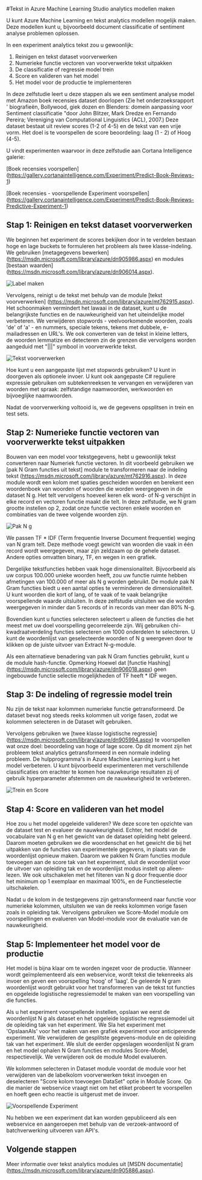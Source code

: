 <properties
    pageTitle="Tekst analytics modellen maken in Azure Machine Learning Studio | Microsoft Azure"
    description="Tekst analytics modellen maken in Azure Machine Learning Studio met modules voor de voorverwerking van de tekst, N g of hash-functie"
    services="machine-learning"
    documentationCenter=""
    authors="rastala"
    manager="jhubbard"
    editor=""/>

<tags
    ms.service="machine-learning"
    ms.workload="data-services"
    ms.tgt_pltfrm="na"
    ms.devlang="na"
    ms.topic="article"
    ms.date="09/06/2016"
    ms.author="roastala" />


#<a name="create-text-analytics-models-in-azure-machine-learning-studio"></a>Tekst in Azure Machine Learning Studio analytics modellen maken

U kunt Azure Machine Learning en tekst analytics modellen mogelijk maken. Deze modellen kunt u, bijvoorbeeld document classificatie of sentiment analyse problemen oplossen.

In een experiment analytics tekst zou u gewoonlijk:

 1. Reinigen en tekst dataset voorverwerken
 2. Numerieke functie vectoren van voorverwerkte tekst uitpakken
 3. De classificatie of regressie model trein
 4. Score en valideren van het model
 5. Het model voor de productie te implementeren

In deze zelfstudie leert u deze stappen als we een sentiment analyse model met Amazon boek recensies dataset doorlopen (Zie het onderzoeksrapport ' biografieën, Bollywood, giek dozen en Blenders: domein aanpassing voor Sentiment classificatie "door John Blitzer, Mark Dredze en Fernando Pereira; Vereniging van Computational Linguistics (ACL), 2007.) Deze dataset bestaat uit review scores (1-2 of 4-5) en de tekst van een vrije vorm. Het doel is te voorspellen de score beoordeling: laag (1 - 2) of Hoog (4-5).

U vindt experimenten waarvoor in deze zelfstudie aan Cortana Intelligence galerie:

[Boek recensies voorspellen] (https://gallery.cortanaintelligence.com/Experiment/Predict-Book-Reviews-1)

[Boek recensies - voorspellende Experiment voorspellen] (https://gallery.cortanaintelligence.com/Experiment/Predict-Book-Reviews-Predictive-Experiment-1)

## <a name="step-1-clean-and-preprocess-text-dataset"></a>Stap 1: Reinigen en tekst dataset voorverwerken

We beginnen het experiment de scores bekijken door in te verdelen bestaan hoge en lage buckets te formuleren het probleem als twee klasse-indeling. We gebruiken [metagegevens bewerken] (https://msdn.microsoft.com/library/azure/dn905986.aspx) en modules [bestaan waarden] (https://msdn.microsoft.com/library/azure/dn906014.aspx).

![Label maken](./media/machine-learning-text-analytics-module-tutorial/create-label.png)

Vervolgens, reinigt u de tekst met behulp van de module [tekst voorverwerken] (https://msdn.microsoft.com/library/azure/mt762915.aspx). Het schoonmaken vermindert het lawaai in de dataset, kunt u de belangrijkste functies en de nauwkeurigheid van het uiteindelijke model verbeteren. We verwijderen stopwords - veelvoorkomende woorden, zoals 'de' of 'a' - en nummers, speciale tekens, tekens met dubbele, e-mailadressen en URL's. We ook converteren van de tekst in kleine letters, de woorden lemmatize en detecteren zin de grenzen die vervolgens worden aangeduid met "|||" symbool in voorverwerkte tekst.

![Tekst voorverwerken](./media/machine-learning-text-analytics-module-tutorial/preprocess-text.png)

Hoe kunt u een aangepaste lijst met stopwords gebruiken? U kunt in doorgeven als optionele invoer. U kunt ook aangepaste C# reguliere expressie gebruiken om subtekenreeksen te vervangen en verwijderen van woorden met spraak: zelfstandige naamwoorden, werkwoorden en bijvoeglijke naamwoorden.

Nadat de voorverwerking voltooid is, we de gegevens opsplitsen in trein en test sets.

## <a name="step-2-extract-numeric-feature-vectors-from-pre-processed-text"></a>Stap 2: Numerieke functie vectoren van voorverwerkte tekst uitpakken

Bouwen van een model voor tekstgegevens, hebt u gewoonlijk tekst converteren naar Numeriek functie vectoren. In dit voorbeeld gebruiken we [pak N Gram functies uit tekst] module te transformeren naar de indeling tekst (https://msdn.microsoft.com/library/azure/mt762916.aspx). In deze module wordt een kolom met spaties gescheiden woorden en berekent een woordenboek van woorden of woorden die worden weergegeven in de dataset N g. Het telt vervolgens hoeveel keren elk word- of N-g verschijnt in elke record en vectoren functie maakt die telt. In deze zelfstudie, we N gram grootte instellen op 2, zodat onze functie vectoren enkele woorden en combinaties van de twee volgende woorden zijn.

![Pak N g](./media/machine-learning-text-analytics-module-tutorial/extract-ngrams.png)

We passen TF * IDF (Term frequentie Inverse Document frequentie) weging van N gram telt. Deze methode voegt gewicht van woorden die vaak in één record wordt weergegeven, maar zijn zeldzaam op de gehele dataset. Andere opties omvatten binary, TF, en wegen in een grafiek.

Dergelijke tekstfuncties hebben vaak hoge dimensionaliteit. Bijvoorbeeld als uw corpus 100.000 unieke woorden heeft, zou uw functie ruimte hebben afmetingen van 100.000 of meer als N g worden gebruikt. De module pak N Gram functies biedt u een aantal opties te verminderen de dimensionaliteit. U kunt woorden die kort of lang, of te vaak of te vaak belangrijke voorspellende waarde uitsluiten. In deze zelfstudie uitsluiten we die worden weergegeven in minder dan 5 records of in records van meer dan 80% N-g.

Bovendien kunt u functies selecteren selecteert u alleen de functies die het meest met uw doel voorspelling gecorreleerde zijn. Wij gebruiken chi-kwadraatverdeling functies selecteren om 1000 onderdelen te selecteren. U kunt de woordenlijst van geselecteerde woorden of N g weergeven door te klikken op de juiste uitvoer van Extract N-g-module.

Als een alternatieve benadering van pak N Gram functies gebruikt, kunt u de module hash-functie. Opmerking Hoewel dat [functie Hashing] (https://msdn.microsoft.com/library/azure/dn906018.aspx) geen ingebouwde functie selectie mogelijkheden of TF heeft * IDF wegen.

## <a name="step-3-train-classification-or-regression-model"></a>Stap 3: De indeling of regressie model trein

Nu zijn de tekst naar kolommen numerieke functie getransformeerd. De dataset bevat nog steeds reeks kolommen uit vorige fasen, zodat we kolommen selecteren in de Dataset wilt gebruiken.

Vervolgens gebruiken we [twee klasse logistische regressie] (https://msdn.microsoft.com/library/azure/dn905994.aspx) te voorspellen wat onze doel: beoordeling van hoge of lage score. Op dit moment zijn het probleem tekst analytics getransformeerd in een normale indeling probleem. De hulpprogramma's in Azure Machine Learning kunt u het model verbeteren. U kunt bijvoorbeeld experimenteren met verschillende classificaties om erachter te komen hoe nauwkeurige resultaten zij of gebruik hyperparameter afstemmen om de nauwkeurigheid te verbeteren.

![Trein en Score](./media/machine-learning-text-analytics-module-tutorial/scoring-text.png)

## <a name="step-4-score-and-validate-the-model"></a>Stap 4: Score en valideren van het model

Hoe zou u het model opgeleide valideren? We deze score ten opzichte van de dataset test en evalueer de nauwkeurigheid. Echter, het model de vocabulaire van N g en het gewicht van de dataset opleiding hebt geleerd. Daarom moeten gebruiken we die woordenschat en het gewicht die bij het uitpakken van de functies van experimentele gegevens, in plaats van de woordenlijst opnieuw maken. Daarom we pakken N Gram functies module toevoegen aan de score tak van het experiment, sluit de woordenlijst voor de uitvoer van opleiding tak en de woordenlijst modus instelt op alleen-lezen. We ook uitschakelen met het filteren van N g door frequentie door het minimum op 1 exemplaar en maximaal 100%, en de Functieselectie uitschakelen.

Nadat u de kolom in de testgegevens zijn getransformeerd naar functie voor numerieke kolommen, uitsluiten we van de reeks kolommen vorige fasen zoals in opleiding tak. Vervolgens gebruiken we Score-Model module om voorspellingen en evalueren van Model-module voor de evaluatie van de nauwkeurigheid.

## <a name="step-5-deploy-the-model-to-production"></a>Stap 5: Implementeer het model voor de productie

Het model is bijna klaar om te worden ingezet voor de productie. Wanneer wordt geïmplementeerd als een webservice, wordt tekst die tekenreeks als invoer en geven een voorspelling 'hoog' of 'laag'. De geleerde N gram woordenlijst wordt gebruikt voor het transformeren van de tekst tot functies en opgeleide logistische regressiemodel te maken van een voorspelling van die functies. 

Als u het experiment voorspellende instellen, opslaan we eerst de woordenlijst N g als dataset en het opgeleide logistische regressiemodel uit de opleiding tak van het experiment. We Sla het experiment met 'OpslaanAls' voor het maken van een grafiek experiment voor anticiperende experiment. We verwijderen de gesplitste gegevens-module en de opleiding tak van het experiment. We sluit de eerder opgeslagen woordenlijst N gram en het model ophalen N Gram functies en modules Score-Model, respectievelijk. We verwijderen ook de module Model evalueren.

We kolommen selecteren in Dataset module voordat de module voor het verwijderen van de labelkolom voorverwerken tekst invoegen en deselecteren "Score kolom toevoegen DataSet" optie in Module Score. Op die manier de webservice vraagt niet om het etiket probeert te voorspellen en hoeft geen echo reactie is uitgerust met de invoer.

![Voorspellende Experiment](./media/machine-learning-text-analytics-module-tutorial/predictive-text.png)

Nu hebben we een experiment dat kan worden gepubliceerd als een webservice en aangeroepen met behulp van de verzoek-antwoord of batchverwerking uitvoeren van API's.

## <a name="next-steps"></a>Volgende stappen

Meer informatie over tekst analytics modules uit [MSDN documentatie] (https://msdn.microsoft.com/library/azure/dn905886.aspx).
